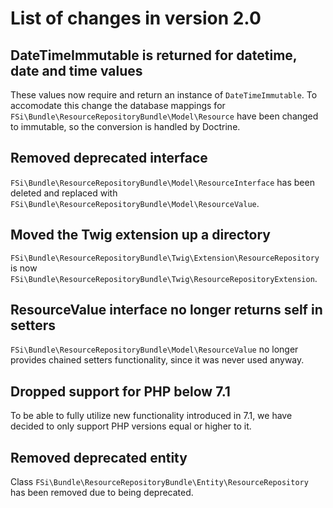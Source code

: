 # List of changes in version 2.0

## DateTimeImmutable is returned for datetime, date and time values

These values now require and return an instance of `DateTimeImmutable`. To accomodate
this change the database mappings for `FSi\Bundle\ResourceRepositoryBundle\Model\Resource`
have been changed to immutable, so the conversion is handled by Doctrine.

## Removed deprecated interface

`FSi\Bundle\ResourceRepositoryBundle\Model\ResourceInterface` has been deleted
and replaced with `FSi\Bundle\ResourceRepositoryBundle\Model\ResourceValue`.

## Moved the Twig extension up a directory

`FSi\Bundle\ResourceRepositoryBundle\Twig\Extension\ResourceRepository` is now
`FSi\Bundle\ResourceRepositoryBundle\Twig\ResourceRepositoryExtension`.

## ResourceValue interface no longer returns self in setters

`FSi\Bundle\ResourceRepositoryBundle\Model\ResourceValue` no longer provides chained
setters functionality, since it was never used anyway.

## Dropped support for PHP below 7.1

To be able to fully utilize new functionality introduced in 7.1, we have decided 
to only support PHP versions equal or higher to it.

## Removed deprecated entity

Class `FSi\Bundle\ResourceRepositoryBundle\Entity\ResourceRepository` has been
removed due to being deprecated.
